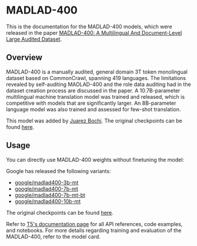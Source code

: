 <!--
Copyright 2023 The HuggingFace Team. All rights reserved.

Licensed under the Apache License, Version 2.0 (the "License"); you may not use this file except in compliance with
the License. You may obtain a copy of the License at

http://www.apache.org/licenses/LICENSE-2.0

Unless required by applicable law or agreed to in writing, software distributed under the License is distributed on
an "AS IS" BASIS, WITHOUT WARRANTIES OR CONDITIONS OF ANY KIND, either express or implied. See the License for the
specific language governing permissions and limitations under the License.

Note that this file is in Markdown but contains specific syntax for our doc-builder (similar to MDX) that may not be
rendered properly in your Markdown viewer.
-->

# MADLAD-400

This is the documentation for the MADLAD-400 models, which were released in the paper [MADLAD-400: A Multilingual And Document-Level Large Audited Dataset](https://arxiv.org/abs/2301.02342).

## Overview

MADLAD-400 is a manually audited, general domain 3T token monolingual dataset based on CommonCrawl, spanning 419 languages. The limitations revealed by self-auditing MADLAD-400 and the role data auditing had in the dataset creation process are discussed in the paper. A 10.7B-parameter multilingual machine translation model was trained and released, which is competitive with models that are significantly larger. An 8B-parameter language model was also trained and assessed for few-shot translation.

This model was added by [Juarez Bochi](https://huggingface.co/jbochi). The original checkpoints can be found [here](https://github.com/google-research/google-research/tree/master/madlad_400).

## Usage

You can directly use MADLAD-400 weights without finetuning the model:




Google has released the following variants:

- [google/madlad400-3b-mt](https://huggingface.co/google/madlad400-3b-mt)
- [google/madlad400-7b-mt](https://huggingface.co/google/madlad400-7b-mt)
- [google/madlad400-7b-mt-bt](https://huggingface.co/google/madlad400-7b-mt-bt)
- [google/madlad400-10b-mt](https://huggingface.co/google/madlad400-10b-mt)

The original checkpoints can be found [here](https://github.com/google-research/google-research/tree/master/madlad_400).

<Tip>

Refer to [T5's documentation page](https://huggingface.co/docs/transformers/model_doc/t5) for all API references, code examples, and notebooks. For more details regarding training and evaluation of the MADLAD-400, refer to the model card.

</Tip>
